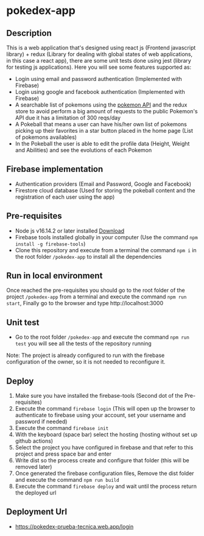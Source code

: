 # pokedex-app

## Description

This is a web application that's designed using react js (Frontend javascript library) + redux (Library for dealing with global states of web applications, in this case a react app), there are some unit tests done using jest (library for testing js applications). 
Here you will see some features supported as:
* Login using email and password authentication (Implemented with Firebase)
* Login using google and facebook authentication (Implemented with Firebase)
* A searchable list of pokemons using the [pokemon API](https://pokeapi.co/api/v2/pokemon) and the redux store to avoid perform a big amount of requests to the public Pokemon's API due it has a limitation of 300 reqs/day 
* A Pokeball that means a user can have his/her own list of pokemons picking up their favorites in a star button placed in the home page (List of pokemons availables)
* In the Pokeball the user is able to edit the profile data (Height, Weight and Abilities) and see the evolutions of each Pokemon

## Firebase implementation
* Authentication providers (Email and Password, Google and Facebook)
* Firestore cloud database (Used for storing the pokeball content and the registration of each user using the app)

## Pre-requisites

* Node js v16.14.2 or later installed [Download](https://nodejs.org/es/download/)
* Firebase tools installed globally in your computer (Use the command `npm install -g firebase-tools`)
* Clone this repository and execute from a terminal the command `npm i` in the root folder `/pokedex-app` to install all the dependencies

## Run in local environment

Once reached the pre-requisites you should go to the root folder of the project `/pokedex-app` from a terminal and execute the command `npm run start`,
Finally go to the browser and type http://localhost:3000

## Unit test
* Go to the root folder `/pokedex-app` and execute the command `npm run test` you will see all the tests of the repository running

Note: The project is already configured to run with the firebase configuration of the owner, so it is not needed to reconfigure it.

## Deploy

1. Make sure you have installed the firebase-tools (Second dot of the Pre-requisites)
2. Execute the command `firebase login` (This will open up the browser to authenticate to firebase using your account, set your username and password if needed)
3. Execute the command `firebase init`
4. With the keyboard (space bar) select the hosting (hosting without set up github actions)
5. Select the project you have configured in firebase and that refer to this project and press space bar and enter
6. Write dist so the process create and configure that folder (this will be removed later)
7. Once generated the firebase configuration files, Remove the dist folder and execute the command `npm run build`
8. Execute the command `firebase deploy` and wait until the process return the deployed url

## Deployment Url
* https://pokedex-prueba-tecnica.web.app/login

